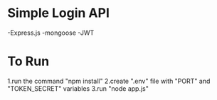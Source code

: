# Simple Login API
  -Express.js 
  -mongoose
  -JWT
  
  
  # To Run 
  1.run the command "npm install"
  2.create ".env" file with "PORT" and "TOKEN_SECRET" variables
  3.run "node app.js"
